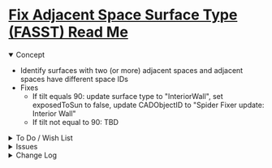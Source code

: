 # [Fix Adjacent Space Surface Type (FASST) Read Me]( #xxxxx/README.md )

<details open>

<summary>Concept</summary>

* Identify surfaces with two (or more) adjacent spaces and adjacent spaces have different space IDs
* Fixes
	* If tilt equals 90: update surface type to "InteriorWall", set exposedToSun to false, update CADObjectID to "Spider Fixer update: Interior Wall"
	* If tilt not equal to 90: TBD

</details>

<details>

<summary>To Do / Wish List</summary>

* 2019-05-12 ~ Add fixes if tilt not equal 90

</details>

<details>

<summary>Issues</summary>


</details>

<details>

<summary>Change Log</summary>

### 2019-05-16 ~ Theo

* F - FASST.js: Add textarea display new data
* R - FASST.js: Separate fixSurface and fixAll

### 2019-05-14 ~ Theo

* F - FASST.js: Add button to fix single surface
* B - FASST.js: fix popup help links

### 2019-05-12 ~ Theo

* F - First commit

</details>